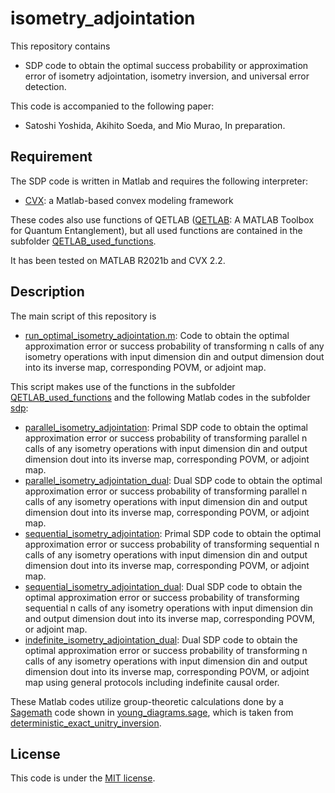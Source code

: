 # isometry_adjointation

This repository contains

- SDP code to obtain the optimal success probability or approximation error of isometry adjointation, isometry inversion, and universal error detection.

This code is accompanied to the following paper:

- Satoshi Yoshida, Akihito Soeda, and Mio Murao, In preparation.

## Requirement

The SDP code is written in Matlab and requires the following interpreter:

- [CVX](http://cvxr.com): a Matlab-based convex modeling framework

These codes also use functions of QETLAB ([QETLAB](https://qetlab.com): A MATLAB Toolbox for Quantum Entanglement), but all used functions are contained in the subfolder [QETLAB_used_functions](https://github.com/sy3104/isometry_adjointation/tree/main/QETLAB_used_functions).

It has been tested on MATLAB R2021b and CVX 2.2.

## Description

The main script of this repository is

- [run_optimal_isometry_adjointation.m](https://github.com/sy3104/isometry_adjointation/blob/main/run_optimal_isometry_adjointation.m): Code to obtain the optimal approximation error or success probability of transforming n calls of any isometry operations with input dimension din and output dimension dout into its inverse map, corresponding POVM, or adjoint map.

This script makes use of the functions in the subfolder [QETLAB_used_functions](https://github.com/sy3104/deterministic_exact_unitary_inversion/tree/main/QETLAB_used_functions) and the following Matlab codes in the subfolder [sdp](https://github.com/sy3104/isometry_adjointation/tree/main/sdp):

- [parallel_isometry_adjointation](https://github.com/sy3104/isometry_adjointation/blob/main/sdp/parallel_isometry_adjointation.m): Primal SDP code to obtain the optimal approximation error or success probability of transforming parallel n calls of any isometry operations with input dimension din and output dimension dout into its inverse map, corresponding POVM, or adjoint map.
- [parallel_isometry_adjointation_dual](https://github.com/sy3104/isometry_adjointation/blob/main/sdp/parallel_isometry_adjointation_dual.m): Dual SDP code to obtain the optimal approximation error or success probability of transforming parallel n calls of any isometry operations with input dimension din and output dimension dout into its inverse map, corresponding POVM, or adjoint map.
- [sequential_isometry_adjointation](https://github.com/sy3104/isometry_adjointation/blob/main/sdp/sequential_isometry_adjointation.m): Primal SDP code to obtain the optimal approximation error or success probability of transforming sequential n calls of any isometry operations with input dimension din and output dimension dout into its inverse map, corresponding POVM, or adjoint map.
- [sequential_isometry_adjointation_dual](https://github.com/sy3104/isometry_adjointation/blob/main/sdp/sequential_isometry_adjointation_dual.m): Dual SDP code to obtain the optimal approximation error or success probability of transforming sequential n calls of any isometry operations with input dimension din and output dimension dout into its inverse map, corresponding POVM, or adjoint map.
- [indefinite_isometry_adjointation_dual](https://github.com/sy3104/isometry_adjointation/blob/main/sdp/indefinite_isometry_adjointation_dual.m): Dual SDP code to obtain the optimal approximation error or success probability of transforming n calls of any isometry operations with input dimension din and output dimension dout into its inverse map, corresponding POVM, or adjoint map using general protocols including indefinite causal order.

These Matlab codes utilize group-theoretic calculations done by a [Sagemath](https://www.sagemath.org) code shown in [young_diagrams.sage](https://github.com/sy3104/isometry_adjointation/blob/main/sdp/young_diagrams.sage), which is taken from [deterministic_exact_unitry_inversion](https://github.com/sy3104/deterministic_exact_unitary_inversion).


## License

This code is under the [MIT license](https://opensource.org/licenses/MIT).
